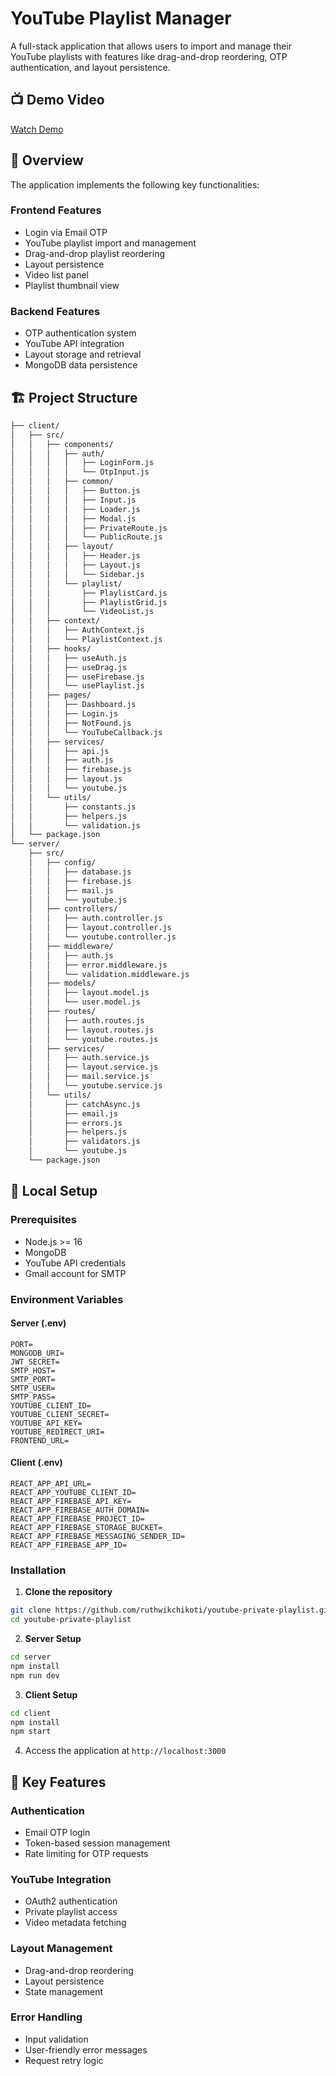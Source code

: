 
# YouTube Playlist Manager

A full-stack application that allows users to import and manage their YouTube playlists with features like drag-and-drop reordering, OTP authentication, and layout persistence.

## 📺 Demo Video
[Watch Demo](https://drive.google.com/file/d/1KR3IlTi2O9kY4d8lOvCkMcgn0-NtqogT/view?usp=sharing)

## 🎯 Overview

The application implements the following key functionalities:

### Frontend Features
- Login via Email OTP
- YouTube playlist import and management
- Drag-and-drop playlist reordering
- Layout persistence
- Video list panel
- Playlist thumbnail view

### Backend Features
- OTP authentication system
- YouTube API integration
- Layout storage and retrieval
- MongoDB data persistence

## 🏗 Project Structure

```bash
├── client/
│   ├── src/
│   │   ├── components/
│   │   │   ├── auth/
│   │   │   │   ├── LoginForm.js
│   │   │   │   └── OtpInput.js
│   │   │   ├── common/
│   │   │   │   ├── Button.js
│   │   │   │   ├── Input.js
│   │   │   │   ├── Loader.js
│   │   │   │   ├── Modal.js
│   │   │   │   ├── PrivateRoute.js
│   │   │   │   └── PublicRoute.js
│   │   │   ├── layout/
│   │   │   │   ├── Header.js
│   │   │   │   ├── Layout.js
│   │   │   │   └── Sidebar.js
│   │   │   └── playlist/
│   │   │       ├── PlaylistCard.js
│   │   │       ├── PlaylistGrid.js
│   │   │       └── VideoList.js
│   │   ├── context/
│   │   │   ├── AuthContext.js
│   │   │   └── PlaylistContext.js
│   │   ├── hooks/
│   │   │   ├── useAuth.js
│   │   │   ├── useDrag.js
│   │   │   ├── useFirebase.js
│   │   │   └── usePlaylist.js
│   │   ├── pages/
│   │   │   ├── Dashboard.js
│   │   │   ├── Login.js
│   │   │   ├── NotFound.js
│   │   │   └── YouTubeCallback.js
│   │   ├── services/
│   │   │   ├── api.js
│   │   │   ├── auth.js
│   │   │   ├── firebase.js
│   │   │   ├── layout.js
│   │   │   └── youtube.js
│   │   └── utils/
│   │       ├── constants.js
│   │       ├── helpers.js
│   │       └── validation.js
│   └── package.json
└── server/
    ├── src/
    │   ├── config/
    │   │   ├── database.js
    │   │   ├── firebase.js
    │   │   ├── mail.js
    │   │   └── youtube.js
    │   ├── controllers/
    │   │   ├── auth.controller.js
    │   │   ├── layout.controller.js
    │   │   └── youtube.controller.js
    │   ├── middleware/
    │   │   ├── auth.js
    │   │   ├── error.middleware.js
    │   │   └── validation.middleware.js
    │   ├── models/
    │   │   ├── layout.model.js
    │   │   └── user.model.js
    │   ├── routes/
    │   │   ├── auth.routes.js
    │   │   ├── layout.routes.js
    │   │   └── youtube.routes.js
    │   ├── services/
    │   │   ├── auth.service.js
    │   │   ├── layout.service.js
    │   │   ├── mail.service.js
    │   │   └── youtube.service.js
    │   └── utils/
    │       ├── catchAsync.js
    │       ├── email.js
    │       ├── errors.js
    │       ├── helpers.js
    │       ├── validators.js
    │       └── youtube.js
    └── package.json
```

## 🚀 Local Setup

### Prerequisites
- Node.js >= 16
- MongoDB
- YouTube API credentials
- Gmail account for SMTP

### Environment Variables

#### Server (.env)
```env
PORT=
MONGODB_URI=
JWT_SECRET=
SMTP_HOST=
SMTP_PORT=
SMTP_USER=
SMTP_PASS=
YOUTUBE_CLIENT_ID=
YOUTUBE_CLIENT_SECRET=
YOUTUBE_API_KEY=
YOUTUBE_REDIRECT_URI=
FRONTEND_URL=
```

#### Client (.env)
```env
REACT_APP_API_URL=
REACT_APP_YOUTUBE_CLIENT_ID=
REACT_APP_FIREBASE_API_KEY=
REACT_APP_FIREBASE_AUTH_DOMAIN=
REACT_APP_FIREBASE_PROJECT_ID=
REACT_APP_FIREBASE_STORAGE_BUCKET=
REACT_APP_FIREBASE_MESSAGING_SENDER_ID=
REACT_APP_FIREBASE_APP_ID=
```

### Installation

1. **Clone the repository**
```bash
git clone https://github.com/ruthwikchikoti/youtube-private-playlist.git
cd youtube-private-playlist
```

2. **Server Setup**
```bash
cd server
npm install
npm run dev
```

3. **Client Setup**
```bash
cd client
npm install
npm start
```

4. Access the application at `http://localhost:3000`

## 🔑 Key Features

### Authentication
- Email OTP login
- Token-based session management
- Rate limiting for OTP requests

### YouTube Integration
- OAuth2 authentication
- Private playlist access
- Video metadata fetching

### Layout Management
- Drag-and-drop reordering
- Layout persistence
- State management

### Error Handling
- Input validation
- User-friendly error messages
- Request retry logic

